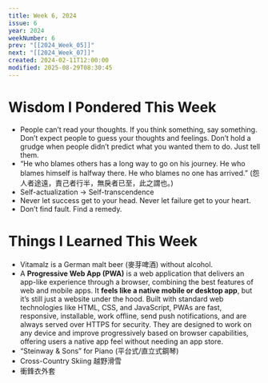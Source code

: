 ```yaml
---
title: Week 6, 2024
issue: 6
year: 2024
weekNumber: 6
prev: "[[2024_Week_05]]"
next: "[[2024_Week_07]]"
created: 2024-02-11T12:00:00
modified: 2025-08-29T08:30:45
---
```


# Wisdom I Pondered This Week

* People can’t read your thoughts. If you think something, say something. Don’t expect people to guess your thoughts and feelings. Don’t hold a grudge when people didn’t predict what you wanted them to do. Just tell them.
* “He who blames others has a long way to go on his journey. He who blames himself is halfway there. He who blames no one has arrived.” (怨人者途遠，責己者行半，無戾者已至，此之謂也。)
* Self-actualization → Self-transcendence
* Never let success get to your head. Never let failure get to your heart.
* Don’t find fault. Find a remedy.

# Things I Learned This Week

* Vitamalz is a German malt beer (麥芽啤酒) without alcohol.
* A **Progressive Web App (PWA)** is a web application that delivers an app-like experience through a browser, combining the best features of web and mobile apps. It **feels like a native mobile or desktop app**, but it’s still just a website under the hood. Built with standard web technologies like HTML, CSS, and JavaScript, PWAs are fast, responsive, installable, work offline, send push notifications, and are always served over HTTPS for security. They are designed to work on any device and improve progressively based on browser capabilities, offering users a native app feel without needing an app store.
* “Steinway \& Sons” for Piano (平台式/直立式鋼琴)
* Cross-Country Skiing 越野滑雪
* 衝鋒衣外套

